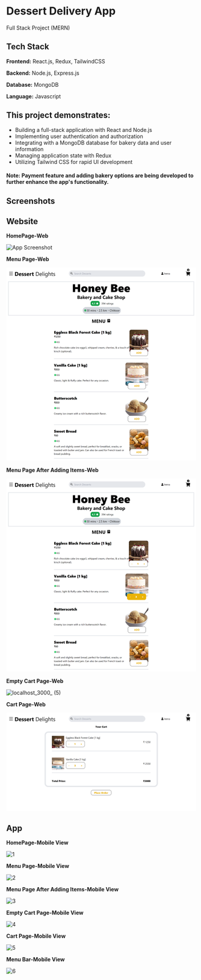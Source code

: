 # Dessert Delivery App
Full Stack Project (MERN) 

## Tech Stack

**Frontend:** React.js, Redux, TailwindCSS

**Backend:** Node.js, Express.js

**Database:** MongoDB

**Language:** Javascript

## This project demonstrates:
- Building a full-stack application with React and Node.js
- Implementing user authentication and authorization
- Integrating with a MongoDB database for bakery data and user information
- Managing application state with Redux
- Utilizing Tailwind CSS for rapid UI development
#### Note: Payment feature and adding bakery options are being developed to further enhance the app's functionality.

## Screenshots

## Website
**HomePage-Web**

![App Screenshot](https://github.com/p-leena-reddy-111/Dessert-Delivery-App/blob/master/Screenshots/Web/homepage.png?raw=true)

**Menu Page-Web**

![MenuItems](https://github.com/p-leena-reddy-111/Dessert-Delivery-App/blob/master/Screenshots/Web/menu%20page.png?raw=true)

**Menu Page After Adding Items-Web**

![MenuItmes-2](https://github.com/p-leena-reddy-111/Dessert-Delivery-App/blob/master/Screenshots/Web/menu%20page-item%20added.png?raw=true)

**Empty Cart Page-Web**

![localhost_3000_ (5)](https://github.com/p-leena-reddy-111/Dessert-Delivery-App/assets/105440491/2dd6aad8-5719-41da-98fa-1bffbc71b79b)

**Cart Page-Web**

![cart](https://github.com/p-leena-reddy-111/Dessert-Delivery-App/blob/master/Screenshots/Web/cart-present.png?raw=true)

## App

**HomePage-Mobile View**

![1](https://github.com/p-leena-reddy-111/Dessert-Delivery-App/assets/105440491/7f6bae74-70a1-4a1f-897f-5c0e7c4c17de)

**Menu Page-Mobile View**

![2](https://github.com/p-leena-reddy-111/Dessert-Delivery-App/assets/105440491/8f7e00c7-c315-479c-9220-b2174fe3bce4)

**Menu Page After Adding Items-Mobile View**

![3](https://github.com/p-leena-reddy-111/Dessert-Delivery-App/assets/105440491/036a12ab-2740-41c7-871e-bda732ef3b8f)

**Empty Cart Page-Mobile View**

![4](https://github.com/p-leena-reddy-111/Dessert-Delivery-App/assets/105440491/3b9646f7-44b8-444d-9290-c451094959ff)

**Cart Page-Mobile View**

![5](https://github.com/p-leena-reddy-111/Dessert-Delivery-App/assets/105440491/0801cc6f-6d49-43e1-80d6-fd9fcde9ebce)

**Menu Bar-Mobile View**

![6](https://github.com/p-leena-reddy-111/Dessert-Delivery-App/assets/105440491/47b7922d-3b4b-4cd7-8aea-cb2df89b19db)


